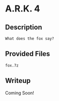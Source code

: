 # A.R.K. 4

## Description
```
What does the fox say?
```

## Provided Files
`fox.7z`

## Writeup

Coming Soon!